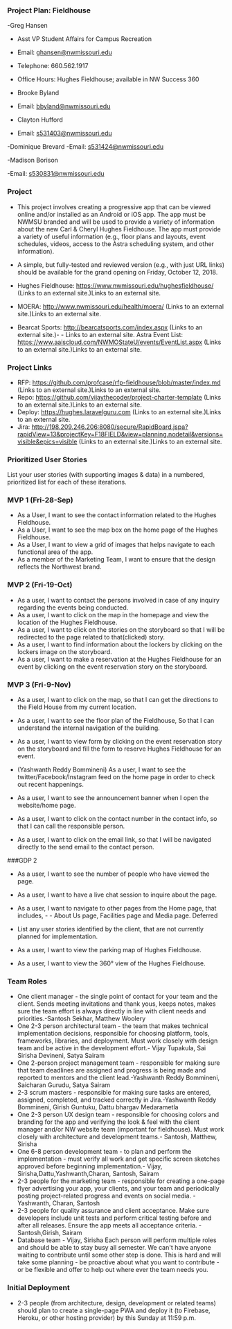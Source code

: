 ### Project Plan: Fieldhouse
-Greg Hansen
- Asst VP Student Affairs for Campus Recreation 
- Email:  ghansen@nwmissouri.edu 
- Telephone: 660.562.1917
- Office Hours:  Hughes Fieldhouse; available in NW Success 360

 

- Brooke Byland
- Email: bbyland@nwmissouri.edu

 

- Clayton Hufford
- Email: s531403@nwmissouri.edu

 

-Dominique Brevard
-Email: s531424@nwmissouri.edu

 

-Madison Borison

-Email: s530831@nwmissouri.edu 



 

### Project

- This project involves creating a progressive app that can be viewed online and/or installed as an Android or iOS app. The app must be NWMSU branded and will be used to provide a variety of information about the new Carl & Cheryl Hughes Fieldhouse. The app must provide a variety of useful information (e.g., floor plans and layouts, event schedules, videos, access to the Astra scheduling system, and other information).

- A simple, but fully-tested and reviewed version (e.g., with just URL links) should be available for the grand opening on Friday, October 12, 2018. 

- Hughes Fieldhouse: https://www.nwmissouri.edu/hughesfieldhouse/ (Links to an external site.)Links to an external site.
- MOERA: http://www.nwmissouri.edu/health/moera/ (Links to an external site.)Links to an external site.
- Bearcat Sports: http://bearcatsports.com/index.aspx (Links to an external site.)- - Links to an external site.
Astra Event List: https://www.aaiscloud.com/NWMOStateU/events/EventList.aspx (Links to an external site.)Links to an external site.
 

### Project Links

- RFP: https://github.com/profcase/rfp-fieldhouse/blob/master/index.md (Links to an external site.)Links to an external site.
- Repo: https://github.com/vijaythecoder/project-charter-template (Links to an external site.)Links to an external site.
- Deploy: https://hughes.laravelguru.com (Links to an external site.)Links to an external site.
- Jira: http://198.209.246.206:8080/secure/RapidBoard.jspa?rapidView=13&projectKey=F18FIELD&view=planning.nodetail&versions=visible&epics=visible (Links to an external site.)Links to an external site.
 

### Prioritized User Stories

List your user stories (with supporting images & data) in a numbered, prioritized list for each of these iterations. 

### MVP 1 (Fri-28-Sep)

- As a User, I want to see the contact information related to the Hughes Fieldhouse. 
- As a User, I want to see the map box on the home page of the Hughes Fieldhouse.
- As a User, I want to view a grid of images that helps navigate to each functional     area of the app.
- As a member of the Marketing Team, I want to ensure that the design reflects the Northwest brand.

### MVP 2 (Fri-19-Oct)

- As a user, I want to contact the persons involved in case of any inquiry regarding the events being conducted.
- As a user, I want to click on the map in the homepage and view the location of the Hughes Fieldhouse.
- As a user, I want to click on the stories on the storyboard so that I will be redirected to the page related to that(clicked) story. 
- As a user, I want to find information about the lockers by clicking on the lockers image on the storyboard.
- As a user, I want to make a reservation at the Hughes Fieldhouse for an event by clicking on the event reservation story on the storyboard.

### MVP 3 (Fri-9-Nov)

- As a user, I want to click on the map, so that I can get the directions to the Field House from my current location.
- As a user, I want to see the floor plan of the Fieldhouse, So that I can understand the internal navigation of the building. 
- As a user, I want to view form by clicking on the event reservation story on the storyboard and fill the form to reserve Hughes Fieldhouse for an event.
- (Yashwanth Reddy Bommineni) As a user, I want to see the twitter/Facebook/Instagram feed on the home page in order to check out recent happenings.
- As a user, I want to see the announcement banner when I open the website/home page.

- As a user, I want to click on the contact number in the contact info, so that I can call the responsible person.
- As a user, I want to click on the email link, so that I will be navigated directly to the send email to the contact person.

###GDP 2

- As a user, I want to see the number of people who have viewed the page.
- As a user, I want to have a live chat session to inquire about the page.
- As a user, I want to navigate to other pages from the Home page, that includes, - - About Us page, Facilities page and Media page.
Deferred 

- List any user stories identified by the client, that are not currently planned for implementation.

- As a user, I want to view the parking map of Hughes Fieldhouse.
- As a user, I want to view the 360° view of the Hughes Fieldhouse.


### Team Roles

- One client manager - the single point of contact for your team and the client. Sends meeting invitations and thank yous, keeps notes, makes sure the team effort is always directly in line with client needs and priorities.-Santosh Sekhar, Matthew Woolery 
- One 2-3 person architectural team - the team that makes technical implementation decisions, responsible for choosing platform, tools, frameworks, libraries, and deployment. Must work closely with design team and be active in the development effort.- Vijay Tupakula, Sai Sirisha Devineni, Satya Sairam
- One 2-person project management team - responsible for making sure that team deadlines are assigned and progress is being made and reported to mentors and the client lead.-Yashwanth Reddy Bommineni, Saicharan Gurudu, Satya Sairam
- 2-3 scrum masters - responsible for making sure tasks are entered, assigned, completed, and tracked correctly in Jira.-Yashwanth Reddy Bommineni, Girish Guntuku, Dattu bhargav Medarametla
- One 2-3 person UX design team - responsible for choosing colors and branding for the app and verifying the look & feel with the client manager and/or NW website team (important for fieldhouse). Must work closely with architecture and development teams.- Santosh, Matthew, Sirisha
- One 6-8 person development team - to plan and perform the implementation - must verify all work  and get specific screen sketches approved before beginning implementation.- Vijay, Sirisha,Dattu,Yashwanth,Charan, Santosh, Sairam
- 2-3 people for the marketing team - responsible for creating a one-page flyer advertising your app, your clients, and your team and periodically posting project-related progress and events on social media. -Yashwanth, Charan, Santosh
- 2-3 people for quality assurance and client acceptance. Make sure developers include unit tests and perform critical testing before and after all releases. Ensure the app meets all acceptance criteria. -Santosh,Girish, Sairam
- Database team - Vijay, Sirisha
Each person will perform multiple roles and should be able to stay busy all semester. We can't have anyone waiting to contribute until some other step is done. This is hard and will take some planning - be proactive about what you want to contribute - or be flexible and offer to help out where ever the team needs you. 

### Initial Deployment

- 2-3 people (from architecture, design, development or related teams) should plan to create a single-page PWA and deploy it (to Firebase, Heroku, or other hosting provider) by this Sunday at 11:59 p.m.
